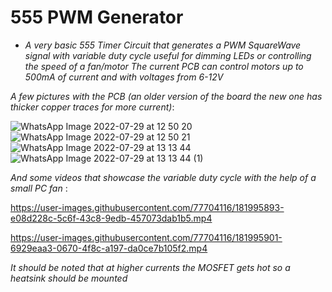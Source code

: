 # 555 PWM Generator

* *A very basic 555 Timer Circuit that generates a PWM SquareWave signal with variable duty cycle useful for dimming LEDs or controlling the speed of a fan/motor
The current PCB can control motors up to 500mA of current and with voltages from 6-12V*

*A few pictures with the  PCB (an older version of the board the new one has thicker copper traces for more current)*: 

![WhatsApp Image 2022-07-29 at 12 50 20](https://user-images.githubusercontent.com/77704116/181995705-258846ad-58da-4429-bf3b-a47f2718249e.jpeg)
![WhatsApp Image 2022-07-29 at 12 50 21](https://user-images.githubusercontent.com/77704116/181995711-050a7cbc-7901-419f-8e9c-6466292d96e4.jpeg)
![WhatsApp Image 2022-07-29 at 13 13 44](https://user-images.githubusercontent.com/77704116/181995724-da3dd5d2-f723-4a32-bfc5-4f1704c9edd2.jpeg)
![WhatsApp Image 2022-07-29 at 13 13 44 (1)](https://user-images.githubusercontent.com/77704116/181995761-8d7ce36e-5346-4521-aa2e-381f9396321d.jpeg)


*And some videos that showcase the variable duty cycle with the help of a small PC fan* :




https://user-images.githubusercontent.com/77704116/181995893-e08d228c-5c6f-43c8-9edb-457073dab1b5.mp4


https://user-images.githubusercontent.com/77704116/181995901-6929eaa3-0670-4f8c-a197-da0ce7b105f2.mp4




*It should be noted that at higher currents the MOSFET gets hot so a heatsink should be mounted*
